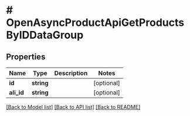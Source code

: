 # # OpenAsyncProductApiGetProductsByIDDataGroup

## Properties

Name | Type | Description | Notes
------------ | ------------- | ------------- | -------------
**id** | **string** |  | [optional]
**ali_id** | **string** |  | [optional]

[[Back to Model list]](../../README.md#models) [[Back to API list]](../../README.md#endpoints) [[Back to README]](../../README.md)
